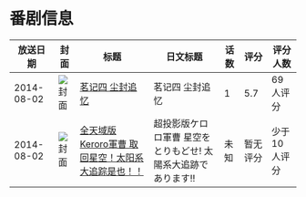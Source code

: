 # 番剧信息

|放送日期|封面|标题|日文标题|话数|评分|评分人数|
|---|---|---|---|---|---|---|
|2014-08-02|![封面](https://lain.bgm.tv/pic/cover/c/3e/6c/75440_8NE97.jpg)|[茗记四 尘封追忆](https://bangumi.tv/subject/75440)|茗记四 尘封追忆|1|5.7|69人评分|
|2014-08-02|![封面](https://lain.bgm.tv/pic/cover/c/37/05/502929_iZjDL.jpg)|[全天域版Keroro軍曹 取回星空！太阳系大追踪是也！！](https://bangumi.tv/subject/502929)|超投影版ケロロ軍曹 星空をとりもどせ! 太陽系大追跡であります!!|未知|暂无评分|少于10人评分|

